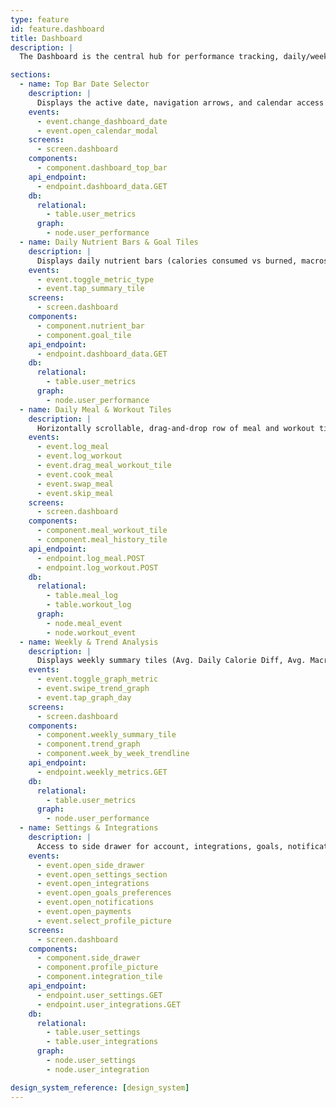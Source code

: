 ```yaml
---
type: feature
id: feature.dashboard
title: Dashboard
description: |
  The Dashboard is the central hub for performance tracking, daily/weekly goal progress, meal/workout logging, and quick access to settings and integrations. It provides a high-level overview of the user's nutrition, activity, and trends, designed for experienced users who want actionable data and automation.

sections:
  - name: Top Bar Date Selector
    description: |
      Displays the active date, navigation arrows, and calendar access for viewing different days.
    events:
      - event.change_dashboard_date
      - event.open_calendar_modal
    screens:
      - screen.dashboard
    components:
      - component.dashboard_top_bar
    api_endpoint:
      - endpoint.dashboard_data.GET
    db:
      relational:
        - table.user_metrics
      graph:
        - node.user_performance
  - name: Daily Nutrient Bars & Goal Tiles
    description: |
      Displays daily nutrient bars (calories consumed vs burned, macros), with segmented displays for each meal/snack in chronological order. Each segment appears hollow until the meal is logged. Goal tiles show the difference between consumed and target values, with color-coding for goal achievement.
    events:
      - event.toggle_metric_type
      - event.tap_summary_tile
    screens:
      - screen.dashboard
    components:
      - component.nutrient_bar
      - component.goal_tile
    api_endpoint:
      - endpoint.dashboard_data.GET
    db:
      relational:
        - table.user_metrics
      graph:
        - node.user_performance
  - name: Daily Meal & Workout Tiles
    description: |
      Horizontally scrollable, drag-and-drop row of meal and workout tiles. Tapping a meal tile opens options to cook, log, swap, or skip. Workout tiles can be logged manually or connected with wearable data.
    events:
      - event.log_meal
      - event.log_workout
      - event.drag_meal_workout_tile
      - event.cook_meal
      - event.swap_meal
      - event.skip_meal
    screens:
      - screen.dashboard
    components:
      - component.meal_workout_tile
      - component.meal_history_tile
    api_endpoint:
      - endpoint.log_meal.POST
      - endpoint.log_workout.POST
    db:
      relational:
        - table.meal_log
        - table.workout_log
      graph:
        - node.meal_event
        - node.workout_event
  - name: Weekly & Trend Analysis
    description: |
      Displays weekly summary tiles (Avg. Daily Calorie Diff, Avg. Macro Split percentages) over a 7-day window with color-coded borders. Interactive 7-day rolling trends graph with toggle for different metrics, and swipeable week-by-week trendline for long-term analysis.
    events:
      - event.toggle_graph_metric
      - event.swipe_trend_graph
      - event.tap_graph_day
    screens:
      - screen.dashboard
    components:
      - component.weekly_summary_tile
      - component.trend_graph
      - component.week_by_week_trendline
    api_endpoint:
      - endpoint.weekly_metrics.GET
    db:
      relational:
        - table.user_metrics
      graph:
        - node.user_performance
  - name: Settings & Integrations
    description: |
      Access to side drawer for account, integrations, goals, notifications, and payments via profile picture.
    events:
      - event.open_side_drawer
      - event.open_settings_section
      - event.open_integrations
      - event.open_goals_preferences
      - event.open_notifications
      - event.open_payments
      - event.select_profile_picture
    screens:
      - screen.dashboard
    components:
      - component.side_drawer
      - component.profile_picture
      - component.integration_tile
    api_endpoint:
      - endpoint.user_settings.GET
      - endpoint.user_integrations.GET
    db:
      relational:
        - table.user_settings
        - table.user_integrations
      graph:
        - node.user_settings
        - node.user_integration

design_system_reference: [design_system]
---
```

